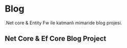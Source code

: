 # Blog
.Net core &amp; Entity Fw ile katmanlı mimaride blog projesi.

## Net Core & Ef Core Blog Project
